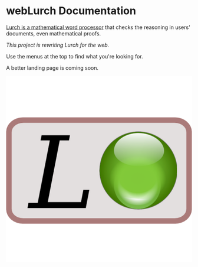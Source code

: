 
# webLurch Documentation

[Lurch is a mathematical word processor](http://lurchmath.org) that checks
the reasoning in users' documents, even mathematical proofs.

*This project is rewriting Lurch for the web.*

Use the menus at the top to find what you're looking for.

A better landing page is coming soon.

![](desktop-lurch-icon.png)

